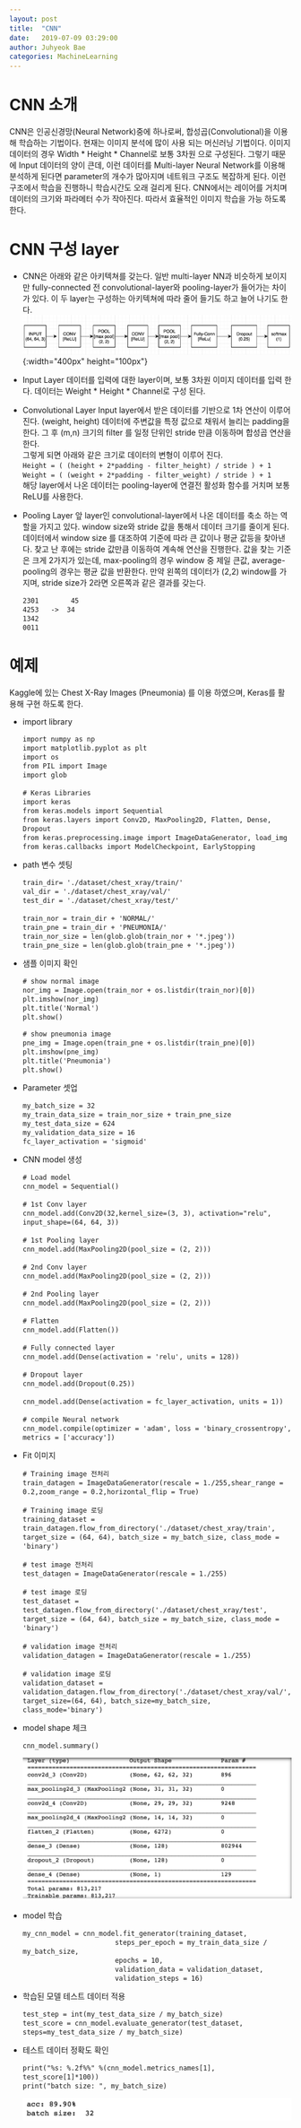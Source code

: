 ```yaml
---
layout: post
title:  "CNN"
date:   2019-07-09 03:29:00
author: Juhyeok Bae
categories: MachineLearning
---
```

# CNN 소개
CNN은 인공신경망(Neural Network)중에 하나로써, 합성곱(Convolutional)을 이용해 학습하는 기법이다. 현재는 이미지 분석에 많이 사용 되는 머신러닝 기법이다. 이미지 데이터의 경우 Width * Height * Channel로 보통 3차원 으로 구성된다. 그렇기 때문에 Input 데이터의 양이 큰데, 이런 데이터를 Multi-layer Neural Network를 이용해 분석하게 된다면 parameter의 개수가 많아지며 네트워크 구조도 복잡하게 된다. 이런 구조에서 학습을 진행하니 학습시간도 오래 걸리게 된다. CNN에서는 레이어를 거치며 데이터의 크기와 파라메터 수가 작아진다. 따라서 효율적인 이미지 학습을 가능 하도록 한다.

# CNN 구성 layer
- CNN은 아래와 같은 아키텍쳐를 갖는다.
  일반 multi-layer NN과 비슷하게 보이지만 fully-connected 전 convolutional-layer와 pooling-layer가 들어가는 차이가 있다. 이 두 layer는 구성하는 아키텍쳐에 따라 줄어 들기도 하고 늘어 나기도 한다.
![CNN Arch](/assets/img/cnn-arch.png){:width="400px" height="100px"}

- Input Layer
  데이터를 입력에 대한 layer이며, 보통 3차원 이미지 데이터를 입력 한다. 데이터는 Weight * Height * Channel로 구성 된다.

- Convolutional Layer
  Input layer에서 받은 데이터를 기반으로 1차 연산이 이루어 진다. (weight, height) 데이터에 주변값을 특정 값으로 채워서 늘리는 padding을 한다. 그 후 (m,n) 크기의 filter 를 일정 단위인 stride 만큼 이동하며 합성곱 연산을 한다.  
  그렇게 되면 아래와 같은 크기로 데이터의 변형이 이루어 진다.  
  `Height = ( (height + 2*padding - filter_height) / stride ) + 1`  
  `Weight = ( (weight + 2*padding - filter_weight) / stride ) + 1`  
  해당 layer에서 나온 데이터는 pooling-layer에 연결전 활성화 함수를 거치며 보통 ReLU를 사용한다.

- Pooling Layer
  앞 layer인 convolutional-layer에서 나온 데이터를 축소 하는 역할을 가지고 있다. window size와 stride 값을 통해서 데이터 크기를 줄이게 된다. 데이터에서 window size 를 대조하여 기준에 따라 큰 값이나 평균 값등을 찾아낸다. 찾고 난 후에는 stride 값만큼 이동하여 계속해 연산을 진행한다. 값을 찾는 기준은 크게 2가지가 있는데, max-pooling의 경우 window 중 제일 큰값, average-pooling의 경우는 평균 값을 반환한다.
  만약 왼쪽의 데이터가 (2,2) window를 가지며, stride size가 2라면 오른쪽과 같은 결과를 갖는다.
  ```
  2301        45
  4253   ->  34
  1342
  0011
  ```

# 예제
Kaggle에 있는 Chest X-Ray Images (Pneumonia) 를 이용 하였으며, Keras를 활용해 구현 하도록 한다.

- import library
  ```
  import numpy as np
  import matplotlib.pyplot as plt
  import os
  from PIL import Image
  import glob

  # Keras Libraries
  import keras
  from keras.models import Sequential
  from keras.layers import Conv2D, MaxPooling2D, Flatten, Dense, Dropout
  from keras.preprocessing.image import ImageDataGenerator, load_img
  from keras.callbacks import ModelCheckpoint, EarlyStopping
  ```
- path 변수 셋팅
  ```
  train_dir= './dataset/chest_xray/train/'
  val_dir = './dataset/chest_xray/val/'
  test_dir = './dataset/chest_xray/test/'

  train_nor = train_dir + 'NORMAL/'
  train_pne = train_dir + 'PNEUMONIA/'
  train_nor_size = len(glob.glob(train_nor + '*.jpeg'))
  train_pne_size = len(glob.glob(train_pne + '*.jpeg'))
  ```
- 샘플 이미지 확인
  ```
  # show normal image
  nor_img = Image.open(train_nor + os.listdir(train_nor)[0])
  plt.imshow(nor_img)
  plt.title('Normal')
  plt.show()
  ```
  ```
  # show pneumonia image
  pne_img = Image.open(train_pne + os.listdir(train_pne)[0])
  plt.imshow(pne_img)
  plt.title('Pneumonia')
  plt.show()
  ```
- Parameter 셋업
  ```
  my_batch_size = 32
  my_train_data_size = train_nor_size + train_pne_size
  my_test_data_size = 624
  my_validation_data_size = 16
  fc_layer_activation = 'sigmoid'
  ```
- CNN model 생성
  ```
  # Load model
  cnn_model = Sequential()

  # 1st Conv layer
  cnn_model.add(Conv2D(32,kernel_size=(3, 3), activation="relu", input_shape=(64, 64, 3))

  # 1st Pooling layer
  cnn_model.add(MaxPooling2D(pool_size = (2, 2)))

  # 2nd Conv layer
  cnn_model.add(MaxPooling2D(pool_size = (2, 2)))

  # 2nd Pooling layer
  cnn_model.add(MaxPooling2D(pool_size = (2, 2)))

  # Flatten
  cnn_model.add(Flatten())

  # Fully connected layer
  cnn_model.add(Dense(activation = 'relu', units = 128))

  # Dropout layer
  cnn_model.add(Dropout(0.25))

  cnn_model.add(Dense(activation = fc_layer_activation, units = 1))

  # compile Neural network
  cnn_model.compile(optimizer = 'adam', loss = 'binary_crossentropy', metrics = ['accuracy'])
  ```
- Fit 이미지
  ```
  # Training image 전처리
  train_datagen = ImageDataGenerator(rescale = 1./255,shear_range = 0.2,zoom_range = 0.2,horizontal_flip = True)

  # Training image 로딩
  training_dataset = train_datagen.flow_from_directory('./dataset/chest_xray/train', target_size = (64, 64), batch_size = my_batch_size, class_mode = 'binary')

  # test image 전처리
  test_datagen = ImageDataGenerator(rescale = 1./255)

  # test image 로딩
  test_dataset = test_datagen.flow_from_directory('./dataset/chest_xray/test', target_size = (64, 64), batch_size = my_batch_size, class_mode = 'binary')

  # validation image 전처리
  validation_datagen = ImageDataGenerator(rescale = 1./255)

  # validation image 로딩
  validation_dataset = validation_datagen.flow_from_directory('./dataset/chest_xray/val/', target_size=(64, 64), batch_size=my_batch_size, class_mode='binary')
  ```
- model shape 체크
  ```
  cnn_model.summary()
  ```
  ![CNN shape](/assets/img/cnn-shape.png)

- model 학습
  ```
  my_cnn_model = cnn_model.fit_generator(training_dataset,
                         steps_per_epoch = my_train_data_size / my_batch_size,
                         epochs = 10,
                         validation_data = validation_dataset,
                         validation_steps = 16)
  ```
- 학습된 모델 테스트 데이터 적용
  ```
  test_step = int(my_test_data_size / my_batch_size)
  test_score = cnn_model.evaluate_generator(test_dataset, steps=my_test_data_size / my_batch_size)
  ```
- 테스트 데이터 정확도 확인
  ```
  print("%s: %.2f%%" %(cnn_model.metrics_names[1], test_score[1]*100))
  print("batch size: ", my_batch_size)
  ```
  ![CNN shape](/assets/img/cnn-accuracy.png)
